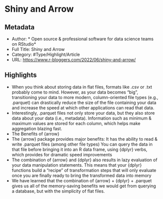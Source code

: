 # Shiny and Arrow

## Metadata

* Author: * Open source & professional software for data science teams on RStudio*
* Full Title: Shiny and Arrow
* Category: #Type/Highlight/Article
* URL: https://www.r-bloggers.com/2022/06/shiny-and-arrow/

## Highlights

* When you think about storing data in flat files, formats like .csv or .txt probably come to mind. However, as your data becomes “big”, transitioning your data to more modern, column-oriented file types (e.g., .parquet) can drastically reduce the size of the file containing your data and increase the speed at which other applications can read that data.
* Interestingly, .parquet files not only store your data, but they also store data about your data (i.e., metadata). Information such as minimum & maximum values are stored for each column, which helps make aggregation blazing fast.
* The Benefits of {arrow}
* The {arrow} package provides major benefits:
  It has the ability to read & write .parquet files (among other file types)
  You can query the data in that file before bringing it into an R data frame, using {dplyr} verbs, which provides for dramatic speed improvements
* The combination of {arrow} and {dplyr} also results in lazy evaluation of your data manipulation statements. This means that your {dplyr} functions build a “recipe” of transformation steps that will only evaluate once you are finally ready to bring the transformed data into memory
* We have learned that the combination of {arrow} + {dplyr} + .parquet gives us all of the memory-saving benefits we would get from querying a database, but with the simplicity of flat files.
